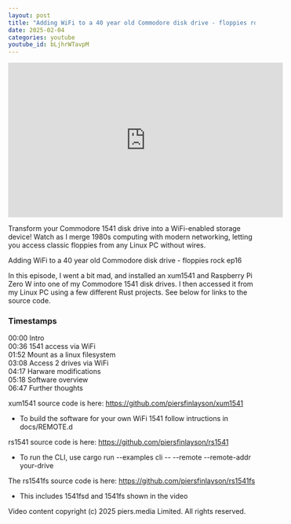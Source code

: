 ```yaml
---
layout: post
title: "Adding WiFi to a 40 year old Commodore disk drive - floppies rock ep16"
date: 2025-02-04
categories: youtube
youtube_id: bLjhrWTavpM
---
```


<!-- You can customize your embedded video appearance -->
<div class="video-container">
    <iframe 
        width="560" 
        height="315" 
        src="https://www.youtube.com/embed/bLjhrWTavpM" 
        frameborder="0" 
        allow="accelerometer; autoplay; encrypted-media; gyroscope; picture-in-picture" 
        allowfullscreen>
    </iframe>
</div>

Transform your Commodore 1541 disk drive into a WiFi-enabled storage device!  Watch as I merge 1980s computing with modern networking, letting you access classic floppies from any Linux PC without wires.  

Adding WiFi to a 40 year old Commodore disk drive - floppies rock ep16  

In this episode, I went a bit mad, and installed an xum1541 and Raspberry Pi Zero W into one of my Commodore 1541 disk drives.  I then accessed it from my Linux PC using a few different Rust projects.  See below for links to the source code.  


### Timestamps

00:00 Intro  
00:36 1541 access via WiFi  
01:52 Mount as a linux filesystem  
03:08 Access 2 drives via WiFi  
04:17 Harware modifications  
05:18 Software overview  
06:47 Further thoughts  

xum1541 source code is here: <https://github.com/piersfinlayson/xum1541>  
* To build the software for your own WiFi 1541 follow intructions in docs/REMOTE.d  

rs1541 source code is here: <https://github.com/piersfinlayson/rs1541>  
* To run the CLI, use cargo run --examples cli -- --remote --remote-addr your-drive  

The rs1541fs source code is here: <https://github.com/piersfinlayson/rs1541fs>  
* This includes 1541fsd and 1541fs shown in the video  

Video content copyright (c) 2025 piers.media Limited.  All rights reserved.  